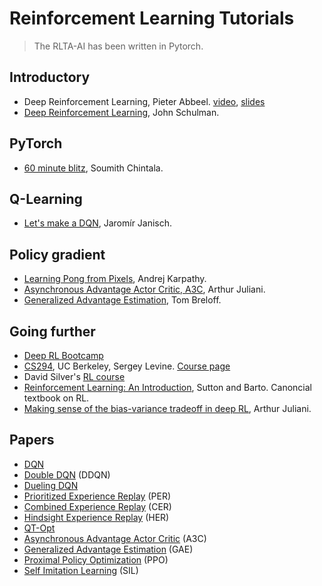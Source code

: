 # Reinforcement Learning Tutorials

>The RLTA-AI has been written in Pytorch.

## Introductory

- Deep Reinforcement Learning, Pieter Abbeel. [video](https://www.youtube.com/watch?v=qaMdN6LS9rA), [slides](https://drive.google.com/file/d/0BxXI_RttTZAhVXBlMUVkQ1BVVDQ/view)
- [Deep Reinforcement Learning](https://www.youtube.com/watch?v=aUrX-rP_ss4), John Schulman.

## PyTorch

- [60 minute blitz](https://pytorch.org/tutorials/beginner/deep_learning_60min_blitz.html), Soumith Chintala.

## Q-Learning

- [Let's make a DQN](https://jaromiru.com/2016/09/27/lets-make-a-dqn-theory/), Jaromír Janisch.

## Policy gradient

- [Learning Pong from Pixels](http://karpathy.github.io/2016/05/31/rl/), Andrej Karpathy.
- [Asynchronous Advantage Actor Critic, A3C](https://medium.com/emergent-future/simple-reinforcement-learning-with-tensorflow-part-8-asynchronous-actor-critic-agents-a3c-c88f72a5e9f2), Arthur Juliani.
- [Generalized Advantage Estimation](http://www.breloff.com/DeepRL-OnlineGAE/), Tom Breloff.

## Going further

- [Deep RL Bootcamp](https://sites.google.com/view/deep-rl-bootcamp/lectures)
- [CS294](https://www.youtube.com/playlist?list=PLkFD6_40KJIznC9CDbVTjAF2oyt8_VAe3), UC Berkeley, Sergey Levine. [Course page](http://rail.eecs.berkeley.edu/deeprlcourse/)
- David Silver's [RL course](https://www.youtube.com/watch?v=2pWv7GOvuf0&t=17s)
- [Reinforcement Learning: An Introduction](http://incompleteideas.net/book/bookdraft2017nov5.pdf), Sutton and Barto. Canoncial textbook on RL.
- [Making sense of the bias-variance tradeoff in deep RL](https://medium.com/mlreview/making-sense-of-the-bias-variance-trade-off-in-deep-reinforcement-learning-79cf1e83d565), Arthur Juliani.

## Papers

- [DQN](https://arxiv.org/abs/1312.5602)
- [Double DQN](https://arxiv.org/abs/1509.06461) (DDQN)
- [Dueling DQN](https://arxiv.org/abs/1511.06581)
- [Prioritized Experience Replay](https://arxiv.org/abs/1511.05952) (PER)
- [Combined Experience Replay](https://arxiv.org/abs/1712.01275) (CER)
- [Hindsight Experience Replay](https://arxiv.org/abs/1707.01495) (HER)
- [QT-Opt](https://arxiv.org/abs/1806.10293)
- [Asynchronous Advantage Actor Critic](https://arxiv.org/abs/1602.01783) (A3C)
- [Generalized Advantage Estimation](https://arxiv.org/abs/1506.02438) (GAE)
- [Proximal Policy Optimization](https://arxiv.org/abs/1707.06347) (PPO)
- [Self Imitation Learning](https://arxiv.org/abs/1806.05635) (SIL)
